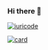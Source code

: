 ### Hi there 👋

[![iuricode](https://github-readme-stats.vercel.app/api/top-langs/?username=glecio&layout=compact)](https://github.com/anuraghazra/github-readme-stats)

[![card](https://github-readme-stats.vercel.app/api?username=glecio&theme=default&show_icons=true)](https://github.com/anuraghazra/github-readme-stats)


<!--
**glecio/glecio** is a ✨ _special_ ✨ repository because its `README.md` (this file) appears on your GitHub profile.

Here are some ideas to get you started:

- 🔭 I’m currently working on ...
- 🌱 I’m currently learning ...
- 👯 I’m looking to collaborate on ...
- 🤔 I’m looking for help with ...
- 💬 Ask me about ...
- 📫 How to reach me: ...
- 😄 Pronouns: ...
- ⚡ Fun fact: ...
-->

